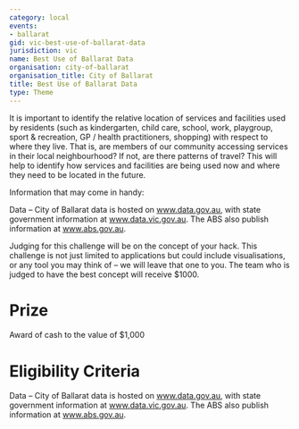 ```yaml
---
category: local
events:
- ballarat
gid: vic-best-use-of-ballarat-data
jurisdiction: vic
name: Best Use of Ballarat Data
organisation: city-of-ballarat
organisation_title: City of Ballarat
title: Best Use of Ballarat Data
type: Theme
---
```


It is important to identify the relative location of services and facilities used by residents (such as kindergarten, child care, school, work, playgroup, sport & recreation, GP / health practitioners, shopping) with respect to where they live. That is, are members of our community accessing services in their local neighbourhood?  If not, are there patterns of travel?  This will help to identify how services and facilities are being used now and where they need to be located in the future.
 
Information that may come in handy:
 
Data – City of Ballarat data is hosted on www.data.gov.au, with state government information at www.data.vic.gov.au. The ABS also publish information at www.abs.gov.au.
 
Judging for this challenge will be on the concept of your hack. This challenge is not just limited to applications but could include visualisations, or any tool you may think of – we will leave that one to you. The team who is judged to have the best concept will receive $1000.

# Prize
Award of cash to the value of $1,000

# Eligibility Criteria
Data – City of Ballarat data is hosted on www.data.gov.au, with state government information at www.data.vic.gov.au. The ABS also publish information at www.abs.gov.au.